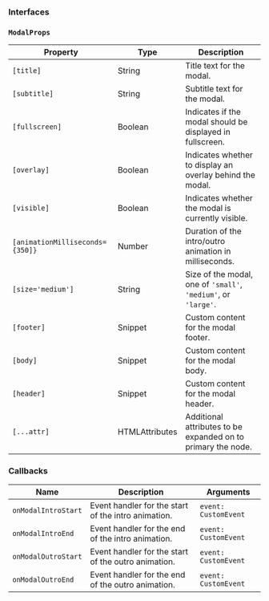 ### Interfaces

### `ModalProps`

| Property                        | Type                           | Description                                                    |
| ------------------------------- | ------------------------------ | -------------------------------------------------------------- |
| `[title]`                       | String                         | Title text for the modal.                                      |
| `[subtitle]`                    | String                         | Subtitle text for the modal.                                   |
| `[fullscreen]`                  | Boolean                        | Indicates if the modal should be displayed in fullscreen.      |
| `[overlay]`                     | Boolean                        | Indicates whether to display an overlay behind the modal.      |
| `[visible]`                     | Boolean                        | Indicates whether the modal is currently visible.              |
| `[animationMilliseconds={350]}` | Number                         | Duration of the intro/outro animation in milliseconds.         |
| `[size='medium']`               | String                         | Size of the modal, one of `'small'`, `'medium'`, or `'large'`. |
| `[footer]`                      | Snippet                        | Custom content for the modal footer.                           |
| `[body]`                        | Snippet                        | Custom content for the modal body.                             |
| `[header]`                      | Snippet                        | Custom content for the modal header.                           |
| `[...attr] `                    | HTMLAttributes<HTMLDivElement> | Additional attributes to be expanded on to primary the node.   |

### Callbacks

| Name                | Description                                         | Arguments            |
| ------------------- | --------------------------------------------------- | -------------------- |
| `onModalIntroStart` | Event handler for the start of the intro animation. | `event: CustomEvent` |
| `onModalIntroEnd`   | Event handler for the end of the intro animation.   | `event: CustomEvent` |
| `onModalOutroStart` | Event handler for the start of the outro animation. | `event: CustomEvent` |
| `onModalOutroEnd`   | Event handler for the end of the outro animation.   | `event: CustomEvent` |
